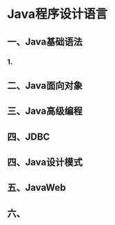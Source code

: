# Java程序设计语言

## 一、Java基础语法

### 1.

## 二、Java面向对象

## 三、Java高级编程

## 四、JDBC

## 四、Java设计模式

## 五、JavaWeb

## 六、



